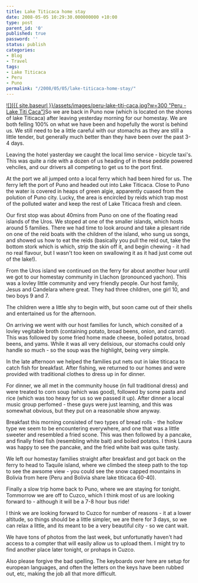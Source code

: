 ```yaml
---
title: Lake Titicaca home stay
date: 2008-05-05 10:29:30.000000000 +10:00
type: post
parent_id: '0'
published: true
password: ''
status: publish
categories:
- Blog
- Travel
tags:
- Lake Titicaca
- Peru
- Puno
permalink: "/2008/05/05/lake-titicaca-home-stay/"
---
```

[![]({{ site.baseurl }}/assets/images/peru-lake-titi-caca.jpg?w=300 "Peru - Lake Titi Caca")](http://modrich.wordpress.com/2008/05/05/lake-titicaca-home-stay/peru-lake-titi-caca/)So we are back in Puno now (which is located on the shores of lake Titicaca) after leaving yesterday morning for our homestay. We are both felling 100% on what we have been and hopefully the worst is behind us. We still need to be a little careful with our stomachs as they are still a little tender, but generally much better than they have been over the past 3-4 days.

Leaving the hotel yasterday we caught the local limo service - bicycle taxi's. This was quite a ride with a dozen of us heading of in these peddle powered vehciles, and our drivers all competing to get us to the port first.

At the port we all jumped onto a local ferry which had been hired for us. The ferry left the port of Puno and headed out into Lake Titicaca. Close to Puno the water is covered in heaps of green algie, apparently cuased from the polution of Puno city. Lucky, the area is encircled by reids which trap most of the polluted water and keep the rest of Lake Titicaca fresh and cleen.

Our first stop was about&nbsp;40mins from Puno&nbsp;on one of the floating read islands of the Uros. We stoped at one of the smaller islands, which hosts around 5 families. There we had time to look around and take a plesant ride on one of the reid boats with the children of the island, who sung us songs, and showed us how to eat the reids (basically you pull the reid out, take the bottom stork which is which, strip the skin off it, and begin chewing - it had no real flavour, but I wasn't too keen on swallowing it as it had just come out of the lake!).

From the Uros island we continued on the ferry for about another hour until we got to our homestay community in Llachon (pronounced yachon). This was a lovley little community and very friendly people. Our host family, Jesus and Candelara where great. They had three children, one girl 10, and two boys 9 and 7.

The children were a little shy to begin with, but soon came out&nbsp;of their shells and entertained us for the afternoon.

On arriving we went with our host families for lunch, which consited of a lovley vegitable broth (containing potato, broad beens, onion, and carrot). This was followed by some fried home made cheese, boiled potatos, broad beens, and yams. While it was all very delisious, our stomachs could only handle so much - so the soup was the highlight, being very simple.

In the late afternoon we helped the families put nets out in lake titicaca to catch fish for breakfast. After fishing, we returned to our homes and were provided with traditional clothes to dress up in for dinner.

For dinner, we all met in the community house (in full traditional dress)&nbsp;and were treated to corn soup (which was good), followed by some pasta and rice (which was too heavy for us so we passed it up). After dinner a local music group perfomed - these guys were just learning, and this was somewhat obvious, but they put on a reasonable show anyway.

Breakfast this morning consisted of two types of bread rolls - the hollow type we seem to be encountering everywhere, and one that was a little sweeter and resembled a fried scone. This was then followed by a pancake, and finally&nbsp;fried fish (resembling white bait) and boiled potatos. I think Laura was happy to see the pancake, and the fried white bait was quite tasty.

We left our homestay families straight after breakfast and got back on the ferry to head to Taquile island, where we climbed the steep path to the top to see the awsome view - you could see the snow capped mountains in Bolivia from here (Peru and Bolivia share lake titicaca 60-40).

Finally a slow trip home back to Puno, where we are staying for tonight. Tommorrow we are off to Cuzco, which I think most of us are looking forward to - although it will be a 7-8 hour bus ride!

I think we are looking forward to Cuzco for&nbsp;number of reasons - it at a lower altitude, so things should be a little simpler, we are there for 3 days, so we can relax a little, and its meant to be a very beautiful city - so we cant wait.

We have tons of photos from the last week, but unfortunatly haven't had access to a compter that will easily allow us to upload them. I might try to find another place later tonight, or prohaps in Cuzco.

Also please forgive the bad spelling. The keyboards over here are setup for european languages, and often the letters on the keys have been rubbed out, etc, making the job all that more difficult.


